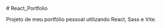 #   R e a c t _ P o r t f o l i o

 Projeto de meu portfólio pessoal utilizando React, Sass e Vite.
